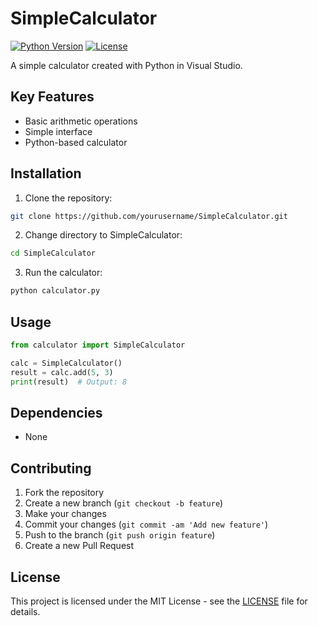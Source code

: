 # SimpleCalculator

[![Python Version](https://img.shields.io/badge/python-3.9-blue)](https://www.python.org/downloads/release/python-390/)
[![License](https://img.shields.io/badge/license-MIT-green)](https://opensource.org/licenses/MIT)

A simple calculator created with Python in Visual Studio.

## Key Features

- Basic arithmetic operations
- Simple interface
- Python-based calculator

## Installation

1. Clone the repository:

```bash
git clone https://github.com/yourusername/SimpleCalculator.git
```

2. Change directory to SimpleCalculator:

```bash
cd SimpleCalculator
```

3. Run the calculator:

```bash
python calculator.py
```

## Usage

```python
from calculator import SimpleCalculator

calc = SimpleCalculator()
result = calc.add(5, 3)
print(result)  # Output: 8
```

## Dependencies

- None

## Contributing

1. Fork the repository
2. Create a new branch (`git checkout -b feature`)
3. Make your changes
4. Commit your changes (`git commit -am 'Add new feature'`)
5. Push to the branch (`git push origin feature`)
6. Create a new Pull Request

## License

This project is licensed under the MIT License - see the [LICENSE](LICENSE) file for details.

